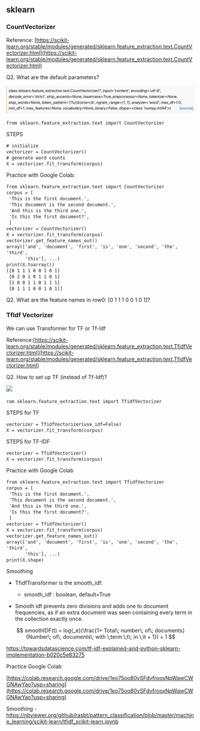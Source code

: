 ## sklearn


### CountVectorizer

Reference: [https://scikit-learn.org/stable/modules/generated/sklearn.feature_extraction.text.CountVectorizer.html](https://scikit-learn.org/stable/modules/generated/sklearn.feature_extraction.text.CountVectorizer.html)

Q2. What are the default parameters?

![](_static/cv.png)


```from sklearn.feature_extraction.text import CountVectorizer```

STEPS

```
# initialize
vectorizer = CountVectorizer()
# generate word counts
X = vectorizer.fit_transform(corpus)
```

Practice with Google Colab:
```
from sklearn.feature_extraction.text import CountVectorizer
corpus = [
 'This is the first document.',
 'This document is the second document.',
 'And this is the third one.',
 'Is this the first document?',
 ]
vectorizer = CountVectorizer()
X = vectorizer.fit_transform(corpus)
vectorizer.get_feature_names_out()
array(['and', 'document', 'first', 'is', 'one', 'second', 'the', 'third',
       'this'], ...)
print(X.toarray())
[[0 1 1 1 0 0 1 0 1]
 [0 2 0 1 0 1 1 0 1]
 [1 0 0 1 1 0 1 1 1]
 [0 1 1 1 0 0 1 0 1]]
```

Q2. What are the feature names in row0: [0 1 1 1 0 0 1 0 1]?

### TfIdf Vectorizer

We can use Transformer for TF or Tf-Idf

Reference:[https://scikit-learn.org/stable/modules/generated/sklearn.feature_extraction.text.TfidfVectorizer.html](https://scikit-learn.org/stable/modules/generated/sklearn.feature_extraction.text.TfidfVectorizer.html)

Q2. How to set up TF (instead of Tf-Idf)?

![](_static/tf.png)

```rom sklearn.feature_extraction.text import TfidfVectorizer```

STEPS for TF

```
vectorizer = TfidfVectorizer(use_idf=False)
X = vectorizer.fit_transform(corpus)
```

STEPS for TF-IDF
```
vectorizer = TfidfVectorizer()
X = vectorizer.fit_transform(corpus)
```

Practice with Google Colab

```
from sklearn.feature_extraction.text import TfidfVectorizer
corpus = [
 'This is the first document.',
 'This document is the second document.',
 'And this is the third one.',
 'Is this the first document?',
 ]
vectorizer = TfidfVectorizer()
X = vectorizer.fit_transform(corpus)
vectorizer.get_feature_names_out()
array(['and', 'document', 'first', 'is', 'one', 'second', 'the', 'third',
       'this'], ...)
print(X.shape)
```

Smoothing

- TfidfTransformer is the smooth_idf: 

  - smooth_idf : boolean, default=True

- Smooth idf prevents zero divisions and adds one to document frequencies, as if an extra document was seen containing every term in the collection exactly once.

$$
smoothIDF(t) = log{_e}(\frac{1+ Total\; number\; of\; documents}{Number\; of\; documents\; with \;term \;t\; in \;it + 1}) + 1
$$

https://towardsdatascience.com/tf-idf-explained-and-python-sklearn-implementation-b020c5e83275

Practice Google Colab

[https://colab.research.google.com/drive/1eo75oo80vSFdvfrooxNpWawCWGNAwYao?usp=sharing](https://colab.research.google.com/drive/1eo75oo80vSFdvfrooxNpWawCWGNAwYao?usp=sharing)


Smoothing - https://nbviewer.org/github/rasbt/pattern_classification/blob/master/machine_learning/scikit-learn/tfidf_scikit-learn.ipynb 